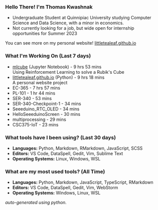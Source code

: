 
### Hello There! I'm Thomas Kwashnak

- Undergraduate Student at Quinnipiac University studying Computer Science and Data Science, with a minor in economics.
- Not currently looking for a job, but wide open for internship opportunities for Summer 2023

You can see more on my personal website! [littletealeaf.github.io](https://littletealeaf.github.io)

### What I'm Working On (Last 7 days)
<ul><li><a href="https://github.com/LittleTealeaf/mlcube">mlcube</a> (Jupyter Notebook) - 9 hrs 53 mins<br>Using Reinforcement Learning to solve a Rubik's Cube</li><li><a href="https://github.com/LittleTealeaf/littletealeaf.github.io">littletealeaf.github.io</a> (Python) - 9 hrs 18 mins<br>A personal website project</li><li>EC-365 - 7 hrs 57 mins</li><li>PL-101 - 1 hr 44 mins</li><li>SER-340 - 53 mins</li><li>SER-340-Checkpoint-1 - 34 mins</li><li>Seeeduino_RTC_OLED - 34 mins</li><li>HelloSeeeduinoScreen - 30 mins</li><li>multiprocessing - 29 mins</li><li>CSC375-IoT - 23 mins</li></ul>

### What tools have I been using? (Last 30 days)
- **Languages:** Python, Markdown, RMarkdown, JavaScript, SCSS
- **Editors:** VS Code, DataSpell, Gedit, Vim, Sublime Text
- **Operating Systems:** Linux, Windows, WSL

### What are my most used tools? (All Time)
- **Languages:** Python, Markdown, JavaScript, TypeScript, RMarkdown
- **Editors:** VS Code, DataSpell, Gedit, Vim, WebStorm
- **Operating Systems:** Windows, Linux, WSL

*auto-generated using python.*
